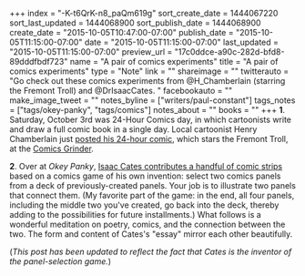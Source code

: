 +++
index = "-K-t6QrK-n8_paQm619g"
sort_create_date = 1444067220
sort_last_updated = 1444068900
sort_publish_date = 1444068900
create_date = "2015-10-05T10:47:00-07:00"
publish_date = "2015-10-05T11:15:00-07:00"
date = "2015-10-05T11:15:00-07:00"
last_updated = "2015-10-05T11:15:00-07:00"
preview_url = "17c0ddce-a90c-282d-bfd8-89dddfbdf723"
name = "A pair of comics experiments"
title = "A pair of comics experiments"
type = "Note"
link = ""
shareimage = ""
twitterauto = "Go check out these comics experiments from @H_Chamberlain (starring the Fremont Troll) and @DrIsaacCates. "
facebookauto = ""
make_image_tweet = ""
notes_byline = ["writers/paul-constant"]
tags_notes = ["tags/okey-panky", "tags/comics"]
notes_about = ""
books = ""
+++
**1**. Saturday, October 3rd was 24-Hour Comics day, in which cartoonists write and draw a full comic book in a single day. Local cartoonist Henry Chamberlain just [posted his 24-hour comic](http://comicsgrinder.com/2015/10/04/24-hour-comics-day-2015-hotel-hotel-and-the-fremont-troll/), which stars the Fremont Troll, at the [Comics Grinder](http://comicsgrinder.com/2015/10/04/24-hour-comics-day-2015-hotel-hotel-and-the-fremont-troll/).

**2**. Over at *Okey Panky*, [Isaac Cates contributes a handful of comic strips](http://okeypanky.com/post/130547990309/comic-draw-two-panels-by-isaac-cates) based on a comics game of his own invention: select two comics panels from a deck of previously-created panels. Your job is to illustrate two panels that connect them. (My favorite part of the game: in the end, all four panels, including the middle two you've created, go back into the deck, thereby adding to the possibilities for future installments.) What follows is a wonderful meditation on poetry, comics, and the connection between the two. The form and content of Cates's "essay" mirror each other beautifully. 

(*This post has been updated to reflect the fact that Cates is the inventor of the panel-selection game.*)
